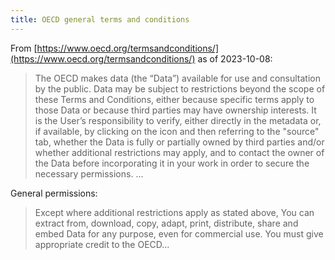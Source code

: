 ```yaml
---
title: OECD general terms and conditions
---
```


From [https://www.oecd.org/termsandconditions/](https://www.oecd.org/termsandconditions/) as of 2023-10-08:

> The OECD makes data (the “Data”) available for use and consultation by the public.  Data may be subject to restrictions beyond the scope of these Terms and Conditions, either because specific terms apply to those Data or because third parties may have ownership interests. It is the User’s responsibility to verify, either directly in the metadata or, if available, by clicking on the  icon and then referring to the "source" tab, whether the Data is fully or partially owned by third parties and/or whether additional restrictions may apply, and to contact the owner of the Data before incorporating it in your work in order to secure the necessary permissions. ...

General permissions:

> Except where additional restrictions apply as stated above, You can extract from, download, copy, adapt, print, distribute, share and embed Data for any purpose, even for commercial use. You must give appropriate credit to the OECD...